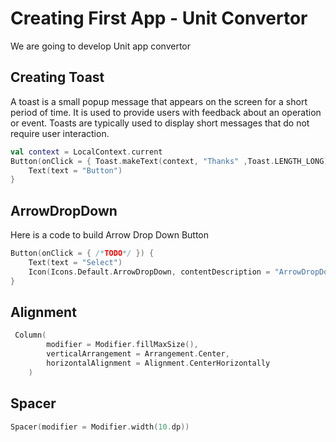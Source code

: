 # Creating First App - Unit Convertor
We are going to develop Unit app convertor

## Creating Toast
A toast is a small popup message that appears on the screen for a short period of time. It is used to provide users with feedback about an operation or event. Toasts are typically used to display short messages that do not require user interaction.
```kotlin
val context = LocalContext.current
Button(onClick = { Toast.makeText(context, "Thanks" ,Toast.LENGTH_LONG).show() }) {
    Text(text = "Button")
}  
```
## ArrowDropDown
Here is a code to build Arrow Drop Down Button

```kotlin
Button(onClick = { /*TODO*/ }) {
    Text(text = "Select")
    Icon(Icons.Default.ArrowDropDown, contentDescription = "ArrowDropDown")
}
```

## Alignment
```kotlin
 Column(
        modifier = Modifier.fillMaxSize(),
        verticalArrangement = Arrangement.Center,
        horizontalAlignment = Alignment.CenterHorizontally
    )
```

## Spacer
```kotlin
Spacer(modifier = Modifier.width(10.dp))
```